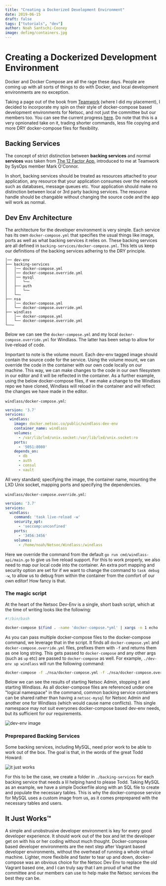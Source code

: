 ```yaml
---
title: "Creating a Dockerized Development Environment"
date: 2019-06-15
draft: false
tags: ["tutorials", "dev"]
author: Noah Santschi-Cooney
image: defimg/containers.jpg
---
```


# Creating a Dockerized Development Environment

Docker and Docker Compose are all the rage these days. People are coming up with all sorts of things to do with Docker, and local development environments are no exception.

Taking a page out of the book from [Teamwork](https://teamwork.com) (where I did my placement), I decided to incorporate my spin on their style of docker-compose based development environments for Netsoc, and not just the committee but our members too. You can see the current progress [here](https://github.com/UCCNetworkingSociety/dev-env/). Do note that this is a very opnionated take on it, trading shorter commands, less file copying and more DRY docker-compose files for flexibility.

## Backing Services

The concept of strict distinction between **backing services** and normal **services** was taken from [The 12 Factor App](https://12factor.net), introduced to me at Teamwork by SysOps member Mark O'Connor.

In short, backing services should be treated as resources attached to your application, any resource that your application consumes over the network such as databases, message queues etc. Your application should make no distinction between local or 3rd party backing services. The resource handle should be changable without changing the source code and the app will work as normal.

## Dev Env Architecture

The architecture for the developer environment is very simple. Each service has its own `docker-compose.yml` that specifies the usual things like image, ports as well as what backing services it relies on. These backing services are all defined in `backing-services/docker-compose.yml`. This lets us keep our definitions of the backing services adhering to the DRY principle.

```
│── dev-env
├── backing-services
│   │── docker-compose.yml
│   │── docker-compose.override.yml
│   │── mysql
│   │   └─⋯
│   ├── auth
│   │   └─⋯
│   └─⋯
├── nsa
│   │── docker-compose.yml
│   └── docker-compose.override.yml
├── windlass
│   │── docker-compose.yml
│   └── docker-compose.override.yml
└──⋯
```

Below we can see the `docker-compose.yml` and my local `docker-compose.override.yml` for Windlass. The latter has been setup to allow for live-reload of code.

Important to note is the volume mount. Each dev-env tagged image should contain the source code for the service. Using the volume mount, we can override the code in the container with our own code locally on our machine. This way, we can make changes to the code in our own filesystem in our editor and it will be reflected in the container. As a further example, using the below docker-compose files, if we make a change to the Windlass repo we have cloned, Windlass will reload in the container and will reflect the changes we have made in the editor.

`windlass/docker-compose.yml`:

```yaml
version: '3.7'
services:
  windlass:
    image: docker.netsoc.co/public/windlass:dev-env
    container_name: windlass
    volumes:
      - /var/lib/lxd/unix.socket:/var/lib/lxd/unix.socket:ro
    ports:
      - '5051:8080'
    depends_on:
      - db
      - auth
      - consul
      - vault
```

All very standard; specifying the image, the container name, mounting the LXD Unix socket, mapping ports and specifying the dependencies.

`windlass/docker-compose.override.yml`:

```yaml
version: '3.7'
services:
  windlass:
    command: 'task live-reload -w'
    security_opt:
      - 'seccomp:unconfined'
    ports:
      - '3456:3456'
    volumes:
      - /home/noah/Netsoc/Windlass:/windlass
```

Here we override the command from the default `go run cmd/windlass-api/main.go` to give us live reload support. For this to work properly, we also need to map our local code into the container.
An extra port mapping and security option are set for if we want to change the command to `task debug -w`, to allow us to debug from within the container from the comfort of our own editor! How fancy is that.

### The magic script

At the heart of the Netsoc Dev-Env is a single, short bash script, which at the time of writing looks like the following:

```bash
#!/bin/bash

docker-compose $(find . -name 'docker-compose.*yml' | xargs -n 1 echo '-f' | xargs echo) ${@:1}
```

As you can pass multiple docker-compose files to the docker-compose command, we leverage that in the script. It finds all `docker-compose.yml` and `docker-compose.override.yml` files, prefixes them with `-f` and returns them as one long string. This gets passed to `docker-compose` and any other args (such as `up` etc) are passed to `docker-compose` as well. For example, `./dev-env up windlass` will run the following command:

```bash
docker-compose -f ./nsa/docker-compose.yml -f ./nsa/docker-compose.override.yml -f ./windlass/docker-compose.yml -f ./windlass/docker-compose.override.yml -f ./backing-services/docker-compose.yml -f ./backing-services/docker-compose.override.yml up windlass
```

Below we can see the results of starting Netsoc Admin, stopping it and starting Windlass. As all docker-compose files are referenced under one "logical namespace" in the command, common backing service containers can be shared rather than having a `netsoc-mysql` for Netsoc Admin and another one for Windlass (which would cause name conflicts). This single namespace may not suit everyones docker-compose based dev-env needs, but its sufficient for our requirements.

![dev-env image](/post-images/docker-dev-env/docker-dev-env-term.jpg)

### Preprepared Backing Services

Some backing services, including MySQL, need prior work to be able to work out of the box. The goal is that, in the words of the great Todd Howard:

![it just works](https://i.ytimg.com/vi/CZFKWt3S2Ys/maxresdefault.jpg)

For this to be the case, we create a folder in `./backing-services` for each backing service that needs a lil helping hand to please Todd. Taking MySQL as an example, we have a simple Dockerfile along with an SQL file to create and populate the necessary tables. This is why the docker-compose service for MySQL uses a custom image from us, as it comes preprepared with the necessary tables and users.

## It Just Works™

A simple and unobstrusive developer environment is key for every good developer experience. It should work out of the box and let the developer get on with his or her coding without much thought. Docker-compose based developer environments are the next step after Vagrant based developer environments, without the overhead of running a whole virtual machine. Lighter, more flexibile and faster to tear up and down, docker-compose was an obvious choice for the Netsoc Dev Env to replace the old Vagrant based one, and I can truly say that I am proud of what the committee and our members can use to help make the Netsoc services the best they can be.
